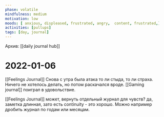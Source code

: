 ```yaml
---
phase: volatile
mindfulness: medium
motivation: low
moods: [ anxious, displeased, frustrated, angry,  content, frustrated,]
activities: [pullups]
tags: [day, journal]
---
```

Архив: [[daily journal hub]]
# 2022-01-06
[[Feelings Journal]]
Снова с утра была атака то ли стыда, то ли страха. Ничего не хотелось делать, но потом раскачался вроде.
[[Gaming journal]] поиграл в удовольствие.

[[Feelings Journal]] может, вернуть отдельный журнал для чувств? да, заметка длинная, зато есть continuity - это хорошо. Можно например дробить журнал по годам или месяцам.